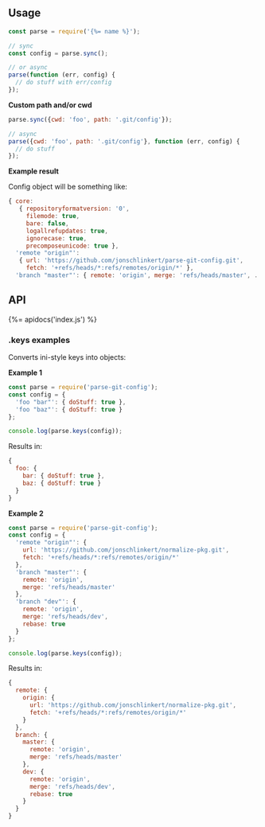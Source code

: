 ## Usage

```js
const parse = require('{%= name %}');

// sync
const config = parse.sync();

// or async
parse(function (err, config) {
  // do stuff with err/config
});
```

**Custom path and/or cwd**

```js
parse.sync({cwd: 'foo', path: '.git/config'});

// async
parse({cwd: 'foo', path: '.git/config'}, function (err, config) {
  // do stuff 
});
```

**Example result**

Config object will be something like:

```js
{ core:
   { repositoryformatversion: '0',
     filemode: true,
     bare: false,
     logallrefupdates: true,
     ignorecase: true,
     precomposeunicode: true },
  'remote "origin"':
   { url: 'https://github.com/jonschlinkert/parse-git-config.git',
     fetch: '+refs/heads/*:refs/remotes/origin/*' },
  'branch "master"': { remote: 'origin', merge: 'refs/heads/master', ... } }
```

## API
{%= apidocs('index.js') %}

### .keys examples

Converts ini-style keys into objects:

**Example 1**

```js
const parse = require('parse-git-config');
const config = { 
  'foo "bar"': { doStuff: true },
  'foo "baz"': { doStuff: true } 
};

console.log(parse.keys(config));
```

Results in:

```js
{ 
  foo: { 
    bar: { doStuff: true }, 
    baz: { doStuff: true } 
  } 
}
```

**Example 2**

```js
const parse = require('parse-git-config');
const config = {
  'remote "origin"': { 
    url: 'https://github.com/jonschlinkert/normalize-pkg.git',
    fetch: '+refs/heads/*:refs/remotes/origin/*' 
  },
  'branch "master"': { 
    remote: 'origin', 
    merge: 'refs/heads/master' 
  },
  'branch "dev"': { 
    remote: 'origin', 
    merge: 'refs/heads/dev', 
    rebase: true 
  }
};

console.log(parse.keys(config));
```

Results in:

```js
{
  remote: {
    origin: {
      url: 'https://github.com/jonschlinkert/normalize-pkg.git',
      fetch: '+refs/heads/*:refs/remotes/origin/*'
    }
  },
  branch: {
    master: {
      remote: 'origin',
      merge: 'refs/heads/master'
    },
    dev: {
      remote: 'origin',
      merge: 'refs/heads/dev',
      rebase: true
    }
  }
}
```
